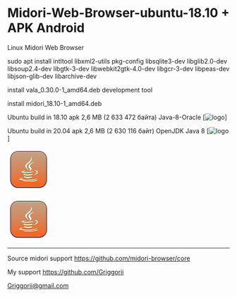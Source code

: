 # Midori-Web-Browser-ubuntu-18.10 + APK Android
Linux Midori Web Browser

sudo apt install intltool libxml2-utils pkg-config libsqlite3-dev libglib2.0-dev libsoup2.4-dev libgtk-3-dev libwebkit2gtk-4.0-dev libgcr-3-dev libpeas-dev libjson-glib-dev libarchive-dev

install vala_0.30.0-1_amd64.deb development tool

install midori_18.10-1_amd64.deb

Ubuntu build in  18.10 apk 2,6 MB (2 633 472 байта) Java-8-Oracle [![logo](https://github.com/Griggorii/java-8-oracle_linux_modification_engine_by_Griggorii?branch=master)]

Ubuntu build in 20.04 apk 2,6 MB (2 630 116 байт) OpenJDK Java 8 [![logo](https://github.com/Griggorii/openjdk-8-jdk_griggorii_build_ubuntu_20.04?branch=master)]

<a href="https://github.com/Griggorii/java-8-oracle_linux_modification_engine_by_Griggorii?branch=master"><img src="https://raw.githubusercontent.com/Griggorii/java-8-oracle_linux_modification_engine_by_Griggorii/main/logo.png" alt=""></a>

<a href="https://github.com/Griggorii/openjdk-8-jdk_griggorii_build_ubuntu_20.04?branch=master"><img src="https://raw.githubusercontent.com/Griggorii/openjdk-8-jdk_griggorii_build_ubuntu_20.04/main/logo.png" alt=""></a>

_______________________________________________

Source midori support https://github.com/midori-browser/core

My support https://github.com/Griggorii

Griggorii@gmail.com
